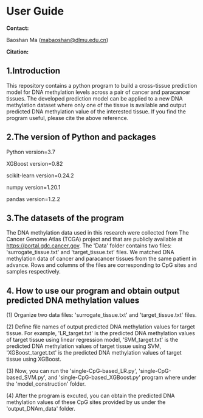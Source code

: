 # User Guide

**Contact:**

Baoshan Ma (mabaoshan@dlmu.edu.cn)

**Citation:**

## 1.Introduction

This repository contains a python program to build a cross-tissue prediction model for DNA methylation levels across a pair of cancer and paracancer tissues. The developed prediction model can be applied to a new DNA methylation dataset where only one of the tissue is available and output predicted DNA methylation value of the interested tissue. If you find the program useful, please cite the above reference.

## 2.The version of Python and packages

Python version=3.7

XGBoost version=0.82

scikit-learn version=0.24.2

numpy version=1.20.1

pandas version=1.2.2

## 3.The datasets of the program

The DNA methylation data used in this research were collected from The Cancer Genome Atlas (TCGA) project and that are publicly available at https://portal.gdc.cancer.gov. The 'Data' folder contains two files: 'surrogate_tissue.txt' and 'target_tissue.txt' files. We matched DNA methylation data of cancer and paracancer tissues from the same patient in advance. Rows and columns of the files are corresponding to CpG sites and samples respectively.

## 4. How to use our program and obtain output predicted DNA methylation values

(1) Organize two data files: 'surrogate_tissue.txt' and 'target_tissue.txt' files.

(2) Define file names of output predicted DNA methylation values for target tissue. For example, 'LR_target.txt' is the predicted DNA methylation values of target tissue using linear regression model, 'SVM_target.txt' is the predicted DNA methylation values of target tissue using SVM, 'XGBoost_target.txt' is the predicted DNA methylation values of target tissue using XGBoost.

(3) Now, you can run the 'single-CpG-based_LR.py', 'single-CpG-based_SVM.py', and 'single-CpG-based_XGBoost.py' program where under the 'model_construction' folder.

(4) After the program is excuted, you can obtain the predicted DNA methylation values of these CpG sites provided by us under the 'output_DNAm_data' folder. 
